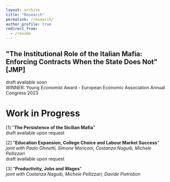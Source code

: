 ```yaml
---
layout: archive
title: "Research"
permalink: /research/
author_profile: true
redirect_from:
  - /resume
---
```


## "The Institutional Role of the Italian Mafia: Enforcing Contracts When the State Does Not" [JMP] 
draft available soon <br />
<span style="colour: red">WINNER: Young Economist Award - European Economic Association Annual Congress 2023</span>

# Work in Progress 
[1] "**The Persistence of the Sicilian Mafia**" <br />
draft available upon request

[2] "**Education Expansion, College Choice and Labour Market Success**" <br />
*joint with Paolo Ghinetti, Simone Moriconi, Costanza Naguib, Michele Pellizzari* <br />
draft available upon request

[3] "**Productivity, Jobs and Wages**" <br />
*joint with Costanza Naguib, Michele Pellizzari, Davide Pietrobon*
